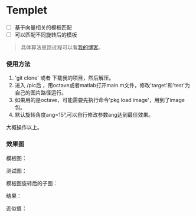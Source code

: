 # Templet
- [ ] 基于向量相关的模板匹配
- [ ] 可以匹配不同旋转后的模板

> 具体算法思路过程可以看[我的博客]()。

### 使用方法
1. 'git clone' 或者 下载我的项目，然后解压。
2. 进入 /pic后 ，用octave或者matlab打开main.m文件，修改'target'和'test'为自己的图片路径运行。
3. 如果用的是octave，可能需要先执行命令'pkg load image'，用到了image包。
4. 默认旋转角度ang=15°,可以自行修改参数ang达到最佳效果。

大概操作以上。

### 效果图

模板图：


测试图：


模板图旋转后的子图：



结果：


近似值：


